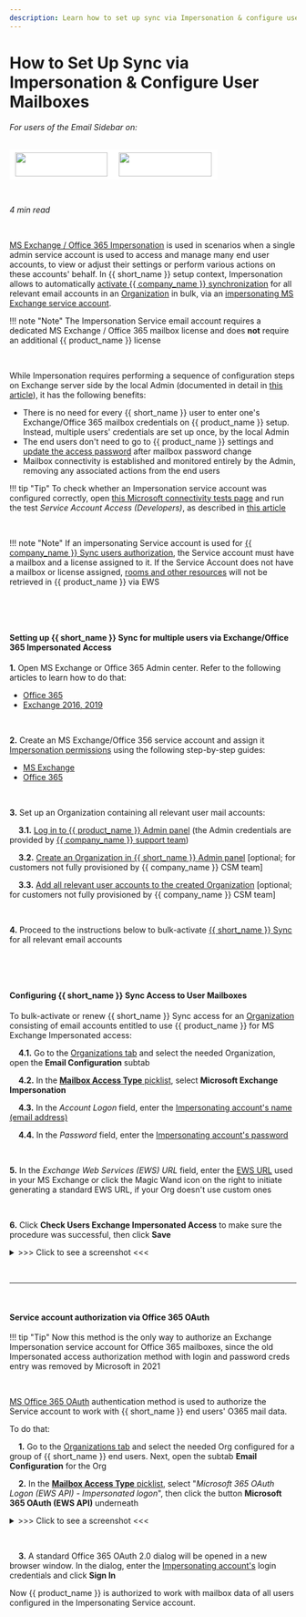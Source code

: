 ```yaml
---
description: Learn how to set up sync via Impersonation & configure user mailboxes
---
```

# How to Set Up Sync via Impersonation & Configure User Mailboxes  
  

<i>For users of the Email Sidebar on:</i><br><br>
<div class="container" style="display: inline-block; height: 42px; width: 162px; padding: 5px 10px; background-color: #fff;"><img src="https://revenuegrid.com/revenue-inbox/wp-content/uploads/Exchange1.svg" style="height: 100%; object-fit: contain; vertical-align: middle;"></div><div class="container" style="display: inline-block; height: 42px; width: 163px; padding: 5px 10px; background-color: #fff;"><img src="https://revenuegrid.com/revenue-inbox/wp-content/uploads/Office365.svg" style="height: 100%; object-fit: contain; vertical-align: middle;"></div>

&nbsp;

*4 min read*  

<!-- ShareThis BEGIN --> 
<div class="addthis_inline_share_toolbox"></div>
<!-- End ShareThis --> 

&nbsp;

[MS Exchange / Office 365 Impersonation](http://docs.microsoft.com/en-us/exchange/client-developer/exchange-web-services/impersonation-and-ews-in-exchange) is used in scenarios when a single admin service account is used to access and manage many end user accounts, to view or adjust their settings or perform various actions on these accounts' behalf.
In {{ short_name }} setup context, Impersonation allows to automatically [activate {{ company_name }} synchronization](../Authorizing-Sync-Engine-to-Work-with-Your-Data/) for all relevant email accounts in an [Organization](../Managing-Organizations-via-the-Admin-Panel/) in bulk, via an [impersonating MS Exchange service account](../Impersonation-O365/).

!!! note "Note"
    The Impersonation Service email account requires a dedicated MS Exchange / Office 365 mailbox license and does **not** require an additional {{ product_name }} license

&nbsp;

While Impersonation requires performing a sequence of configuration steps on Exchange server side by the local Admin (documented in detail in [this article](../Impersonation-O365/)), it has the following benefits:

- There is no need for every {{ short_name }} user to enter one's Exchange/Office 365 mailbox credentials on {{ product_name }} setup. Instead, multiple users' credentials are set up once, by the local Admin  
- The end users don't need to go to {{ product_name }} settings and [update the access password](../Renewing-Exchange-and-Salesforce-Account-Credentials/) after mailbox password change  
- Mailbox connectivity is established and monitored entirely by the Admin, removing any associated actions from the end users

!!! tip "Tip"
    To check whether an Impersonation service account was configured correctly, open [this Microsoft connectivity tests page](https://testconnectivity.microsoft.com/) and run the test *Service Account Access (Developers)*, as described in [this article](../Impersonation-O365/#step_ii_verify_the_configuration)

&nbsp;

!!! note "Note"
    If an impersonating Service account is used for [{{ company_name }} Sync users authorization](../Email-Integration-Full-Deployment-Scenarios/), the Service account must have a mailbox and a license assigned to it. If the Service Account does not have a mailbox or license assigned, [rooms and other resources](../Rooms-List/) will not be retrieved in {{ product_name }} via EWS 

&nbsp;

&nbsp;

#### Setting up {{ short_name }} Sync for multiple users via Exchange/Office 365 Impersonated Access

**1\.** Open MS Exchange or Office 365 Admin center. Refer to the following articles to learn how to do that:

*   [Office 365](https://support.office.com/en-us/article/about-the-office-365-admin-center-758befc4-0888-4009-9f14-0d147402fd23)
*   [Exchange 2016, 2019](https://technet.microsoft.com/en-us/library/jj150562(v=exchg.160).aspx)

&nbsp;

**2\.** Create an MS Exchange/Office 356 service account and assign it [Impersonation permissions](https://docs.microsoft.com/en-us/exchange/client-developer/exchange-web-services/impersonation-and-ews-in-exchange) using the following step-by-step guides:

* [MS Exchange](../Set-up-An-Impersonation-Service-Account/) 
* [Office 365](../Impersonation-O365/#create_a_service_account_in_office_365)


&nbsp;

**3\.** Set up an Organization containing all relevant user mail accounts:

&nbsp;&nbsp;&nbsp;&nbsp;**3.1\.** [Log in to {{ product_name }} Admin panel](../How-to-Log-In-to-the-Admin-Panel/) (the Admin credentials are provided by [{{ company_name }} support team](mailto:support@invisble.io))

&nbsp;&nbsp;&nbsp;&nbsp;**3.2\.** [Create an Organization in {{ short_name }} Admin panel](../Managing-Organizations-via-the-Admin-Panel/#creating_organizations) [optional; for customers not fully provisioned by {{ company_name }} CSM team]

&nbsp;&nbsp;&nbsp;&nbsp;**3.3\.** [Add all relevant user accounts to the created Organization](../Managing-Organizations-via-the-Admin-Panel/#users_the_subtab_displays_the_list_of_users_which_belong_to_the_organization) [optional; for customers not fully provisioned by {{ company_name }} CSM team]

&nbsp;

**4.** Proceed to the instructions below to bulk-activate [{{ short_name }} Sync](../Synchronization-Engine-An-Overview/) for all relevant email accounts

&nbsp;

&nbsp;

#### Configuring {{ short_name }} Sync Access to User Mailboxes

To bulk-activate or renew {{ short_name }} Sync access for an [Organization](../Managing-Organizations-via-the-Admin-Panel/) consisting of email accounts entitled to use {{ product_name }} for MS Exchange Impersonated access:  

&nbsp;&nbsp;&nbsp;&nbsp;**4.1\.** Go to the [Organizations tab](../Managing-Organizations-via-the-Admin-Panel/) and select the needed Organization, open the **Email Configuration** subtab  

&nbsp;&nbsp;&nbsp;&nbsp;**4.2\.** In the [**Mailbox Access Type** picklist](../Managing-Organizations-via-the-Admin-Panel/#configuring_connection_type_for_an_organization), select **Microsoft Exchange Impersonation** 

&nbsp;&nbsp;&nbsp;&nbsp;**4.3\.** In the *Account Logon* field, enter the [Impersonating account's name (email address)](../Impersonation-O365/)  

&nbsp;&nbsp;&nbsp;&nbsp;**4.4\.** In the *Password* field, enter the [Impersonating account's password](../Impersonation-O365/)  

&nbsp;

**5\.** In the *Exchange Web Services (EWS) URL* field, enter the [EWS URL](https://docs.microsoft.com/en-us/exchange/client-developer/exchange-web-services/start-using-web-services-in-exchange) used in your MS Exchange or click the Magic Wand icon on the right to initiate generating a standard EWS URL, if your Org doesn't use custom ones

&nbsp;

**6\.** Click **Check Users Exchange Impersonated Access** to make sure the procedure was successful, then click **Save**

<details><summary> >>> Click to see a screenshot <<< </summary>
<p><img src="..\..\assets\images\d33v4339jhl8k0cloudfrontnet\docs\assets\57398d2e903360669faf1f0a\images\5b1e8b030428632c466ac0ab.png" class="minimized">
</p></details>

&nbsp;
&nbsp;

* * *

&nbsp;

#### Service account authorization via Office 365 OAuth

!!! tip "Tip"
     Now this method is the only way to authorize an Exchange Impersonation service account for Office 365 mailboxes, since the old Impersonated access authorization method with login and password creds entry was removed by Microsoft in 2021 

&nbsp;

[MS Office 365 OAuth](https://docs.microsoft.com/en-us/azure/active-directory/develop/v2-oauth2-auth-code-flow) authentication method is used to authorize the Service account to work with {{ short_name }} end users' O365 mail data.

To do that:  

&nbsp;&nbsp;&nbsp;&nbsp;**1\.** Go to the [Organizations tab](../Managing-Organizations-via-the-Admin-Panel/) and select the needed Org configured for a group of {{ short_name }} end users. Next, open the subtab **Email Configuration** for the Org  

&nbsp;&nbsp;&nbsp;&nbsp;**2\.** In the [**Mailbox Access Type** picklist](../Managing-Organizations-via-the-Admin-Panel/#configuring_connection_type_for_an_organization), select "*Microsoft 365 OAuth Logon (EWS API) - Impersonated logon*", then click the button **Microsoft 365 OAuth (EWS API)** underneath   

<details><summary> >>> Click to see a screenshot <<< </summary>
<p><img src="..\..\assets\images\Configuration-&-Settings\Admin-Settings-&-Actions\o365-oauth.png" class="minimized">
</p></details>

&nbsp;

&nbsp;&nbsp;&nbsp;&nbsp;**3\.** A standard Office 365 OAuth 2.0 dialog will be opened in a new browser window. In the dialog, enter the [Impersonating account's](../Impersonation-O365/) login credentials and click **Sign In**  

Now {{ product_name }} is authorized to work with mailbox data of all users configured in the Impersonating Service account.



&#160;
 &#160;

